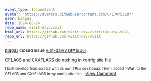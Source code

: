 ```yaml
---
event_type: IssuesEvent
avatar: "https://avatars.githubusercontent.com/u/17075318?"
user: biagas
date: 2024-08-24
repo_name: visit-dav/visit
html_url: https://github.com/visit-dav/visit/issues/19001
repo_url: https://github.com/visit-dav/visit
---
```


<a href='https://github.com/biagas' target='_blank'>biagas</a> closed issue <a href='https://github.com/visit-dav/visit/issues/19001' target='_blank'>visit-dav/visit#19001</a>.

<p>CFLAGS and CXXFLAGS do nothing in config site file</p><small>I built develop from scratch with its own TPLs on rztopaz. Then I added `-Wall` to the CFLAGS and CXXFLAGS in my config site file:...</small><a href='https://github.com/visit-dav/visit/issues/19001' target='_blank'>View Comment</a>